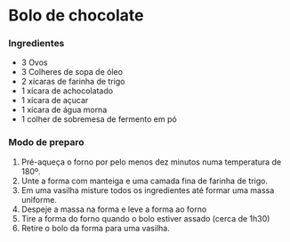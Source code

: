 # Bolo de chocolate

### Ingredientes
 - 3 Ovos
 - 3 Colheres de sopa de óleo
 - 2 xícaras de farinha de trigo
 - 1 xícara de achocolatado
 - 1 xícara de açucar
 - 1 xícara de água morna
 - 1 colher de sobremesa de fermento em pó

### Modo de preparo
 1. Pré-aqueça o forno por pelo menos dez minutos numa temperatura de 180º.
 2. Unte a forma com manteiga e uma camada fina de farinha de trigo.
 3. Em uma vasilha misture todos os ingredientes até formar uma massa uniforme.
 4. Despeje a massa na forma e leve a forma ao forno
 5. Tire a forma do forno quando o bolo estiver assado (cerca de 1h30)
 6. Retire o bolo da forma para uma vasilha.